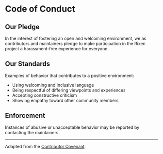 # Code of Conduct

## Our Pledge

In the interest of fostering an open and welcoming environment, we as contributors and maintainers pledge to make participation in the Rixen project a harassment-free experience for everyone.

## Our Standards

Examples of behavior that contributes to a positive environment:
- Using welcoming and inclusive language
- Being respectful of differing viewpoints and experiences
- Accepting constructive criticism
- Showing empathy toward other community members

## Enforcement

Instances of abusive or unacceptable behavior may be reported by contacting the maintainers.

---

Adapted from the [Contributor Covenant](https://www.contributor-covenant.org/).
